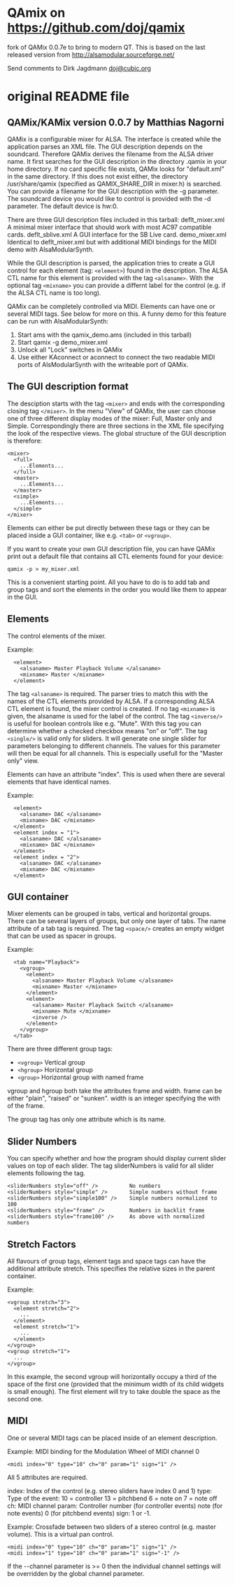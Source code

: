 # QAmix on https://github.com/doj/qamix

fork of QAMix 0.0.7e to bring to modern QT. This is based on the last
released version from http://alsamodular.sourceforge.net/

Send comments to Dirk Jagdmann <doj@cubic.org>

# original README file

## QAMix/KAMix version 0.0.7 by Matthias Nagorni

QAMix is a configurable mixer for ALSA. The interface is created while the
application parses an XML file. The GUI description depends on the
soundcard. Therefore QAMix derives the filename from the ALSA driver name.
It first searches for the GUI description in the directory .qamix in your
home directory. If no card specific file exists, QAMix looks for
"default.xml" in the same directory. If this does not exist either, the
directory /usr/share/qamix (specified as QAMIX_SHARE_DIR in mixer.h)
is searched. You can provide a filename for the GUI description with
the -g parameter. The soundcard device you would like to control is provided
with the -d parameter. The default device is hw:0.

There are three GUI description files included in this tarball:
deflt_mixer.xml    A minimal mixer interface that should work
                   with most AC97 compatible cards.
deflt_sblive.xml   A GUI interface for the SB Live card.
demo_mixer.xml     Identical to deflt_mixer.xml but with additional
                   MIDI bindings for the MIDI demo with AlsaModularSynth.

While the GUI description is parsed, the application tries to create a GUI
control for each element (tag: `<element>`) found in the description. The
ALSA CTL name for this element is provided with the tag `<alsaname>`. With the
optional tag `<mixname>` you can provide a differnt label for the control
(e.g. if the ALSA CTL name is too long).

QAMix can be completely controlled via MIDI. Elements can have one or
several MIDI tags. See below for more on this. A funny demo for this feature
can be run with AlsaModularSynth:

1. Start ams with the qamix_demo.ams (included in this tarball)
2. Start qamix -g demo_mixer.xml
3. Unlock all "Lock" switches in QAMix
4. Use either KAconnect or aconnect to connect the two readable MIDI ports
   of AlsModularSynth with the writeable port of QAMix.

## The GUI description format

The desciption starts with the tag `<mixer>` and ends with the corresponding
closing tag `</mixer>`. In the menu "View" of QAMix, the user can choose one
of three different display modes of the mixer: Full, Master only and Simple.
Correspondingly there are three sections in the XML file specifying the
look of the respective views. The global structure of the GUI description is
therefore:

```
<mixer>
  <full>
    ...Elements...
  </full>
  <master>
    ...Elements...
  </master>
  <simple>
    ...Elements...
  </simple>
</mixer>
```

Elements can either be put directly between these tags or they can be placed
inside a GUI container, like e.g. `<tab>` or `<vgroup>`.

If you want to create your own GUI description file, you can have QAMix
print out a default file that contains all CTL elements found for your device:

```
qamix -p > my_mixer.xml
```

This is a convenient starting point. All you have to do is to add tab and
group tags and sort the elements in the order you would like them to appear
in the GUI.

## Elements

The control elements of the mixer.

Example:
```
  <element>
    <alsaname> Master Playback Volume </alsaname>
    <mixname> Master </mixname>
  </element>
```

The tag `<alsaname>` is required. The parser tries to match this with the
names of the CTL elements provided by ALSA. If a corresponding ALSA CTL
element is found, the mixer control is created. If no tag `<mixname>` is
given, the alsaname is used for the label of the control.
The tag `<inverse/>` is useful for boolean controls like e.g. "Mute".
With this tag you can determine whether a checked checkbox means "on" or
"off".
The tag `<single/>` is valid only for sliders. It will generate one single
slider for parameters belonging to different channels. The values for
this parameter will then be equal for all channels. This is especially
usefull for the "Master only" view.

Elements can have an attribute "index". This is used when there are several
elements that have identical names.

Example:
```
  <element>
    <alsaname> DAC </alsaname>
    <mixname> DAC </mixname>
  </element>
  <element index = "1">
    <alsaname> DAC </alsaname>
    <mixname> DAC </mixname>
  </element>
  <element index = "2">
    <alsaname> DAC </alsaname>
    <mixname> DAC </mixname>
  </element>
```

## GUI container

Mixer elements can be grouped in tabs, vertical and horizontal groups.
There can be several layers of groups, but only one layer of tabs.
The name attribute of a tab tag is required. The tag `<space/>`
creates an empty widget that can be used as spacer in groups.

Example:
```
  <tab name="Playback">
    <vgroup>
      <element>
        <alsaname> Master Playback Volume </alsaname>
        <mixname> Master </mixname>
      </element>
      <element>
        <alsaname> Master Playback Switch </alsaname>
        <mixname> Mute </mixname>
        <inverse />
      </element>
    </vgroup>
  </tab>
```
There are three different group tags:

- `<vgroup>` Vertical group
- `<hgroup>` Horizontal group
- `<group>`  Horizontal group with named frame

vgroup and hgroup both take the attributes frame and width. frame can be
either "plain", "raised" or "sunken". width is an integer specifying the
with of the frame.

The group tag has only one attribute which is its name.

## Slider Numbers

You can specify whether and how the program should display current slider
values on top of each slider. The tag sliderNumbers is valid for all
slider elements following the tag.

```
<sliderNumbers style="off" />          No numbers
<sliderNumbers style="simple" />       Simple numbers without frame
<sliderNumbers style="simple100" />    Simple numbers normalized to 100
<sliderNumbers style="frame" />        Numbers in backlit frame
<sliderNumbers style="frame100" />     As above with normalized numbers
```

## Stretch Factors

All flavours of group tags, element tags and space tags can have the
additional attribute stretch. This specifies the relative sizes in the
parent container.

Example:
```
<vgroup stretch="3">
  <element stretch="2">
    ...
  </element>
  <element stretch="1">
    ...
  </element>
</vgroup>
<vgroup stretch="1">
  ...
</vgroup>
```

In this example, the second vgroup will horizontally occupy a third of the
space of the first one (provided that the minimum width of its child
widgets is small enough). The first element will try to take double the
space as the second one.

## MIDI

One or several MIDI tags can be placed inside of an element description.

Example: MIDI binding for the Modulation Wheel of MIDI channel 0

```
<midi index="0" type="10" ch="0" param="1" sign="1" />
```

All 5 attributes are required.

index: Index of the control (e.g. stereo sliders have index 0 and 1)
type: Type of the event: 10 = controller
                         13 = pitchbend
                          6 = note on
                          7 = note off
ch: MIDI channel
param: Controller number (for controller events)
       note (for note events)
       0 (for pitchbend events)
sign: 1 or -1.

Example: Crossfade between two sliders of a stereo control (e.g. master
volume). This is a virtual pan control.

```
<midi index="0" type="10" ch="0" param="1" sign="1" />
<midi index="1" type="10" ch="0" param="1" sign="-1" />
```

If the --channel parameter is >= 0 then the individual channel settings will
be overridden by the global channel parameter.
